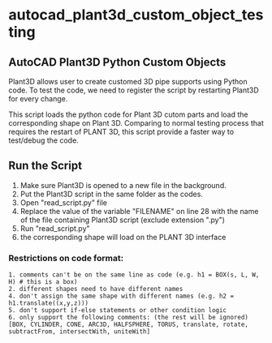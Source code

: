 # autocad_plant3d_custom_object_testing

## AutoCAD Plant3D Python Custom Objects

Plant3D allows user to create customed 3D pipe supports using Python code. To test the code, we need to register the script by restarting Plant3D for every change. 

This script loads the python code for Plant 3D cutom parts and load the corresponding shape on Plant 3D. 
Comparing to normal testing process that requires the restart of PLANT 3D, this script provide a faster way to test/debug the code. 


## Run the Script

1. Make sure Plant3D is opened to a new file in the background.
2. Put the Plant3D script in the same folder as the codes.
3. Open "read_script.py" file
4. Replace the value of the variable "FILENAME" on line 28 with the name of the file containing Plant3D script (exclude extension ".py")
5. Run "read_script.py"
6. the corresponding shape will load on the PLANT 3D interface

### Restrictions on code format:        
    1. comments can't be on the same line as code (e.g. h1 = BOX(s, L, W, H) # this is a box)
    2. different shapes need to have different names 
    4. don't assign the same shape with different names (e.g. h2 = h1.translate((x,y,z)))
    5. don't support if-else statements or other condition logic
    6. only support the following comments: (the rest will be ignored)
    [BOX, CYLINDER, CONE, ARC3D, HALFSPHERE, TORUS, translate, rotate, subtractFrom, intersectWith, uniteWith]

